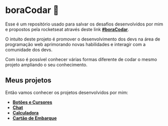 # boraCodar 🚀
Esse é um repositório usado para salvar os desafios desenvolvidos por mim e propostos pela rocketseat através deste link [**#boraCodar**](https://boracodar.dev/#).

O intuito deste projeto é promover o desenvolvimento dos devs na área de programação web aprimorando novas habilidades e interagir com a comunidade dos devs.

Com isso é possível conhecer várias formas diferente de codar o mesmo projeto ampliando o seu conhecimento.

Meus projetos
--------------------------

Então vamos conhecer os projetos desenvolvidos por mim:
* [**Botões e Cursores**](https://github.com/RenilsonMedeiros/boraCodar/tree/master/botoes-e-cursores)
* [**Chat**](https://github.com/RenilsonMedeiros/boraCodar/tree/master/chat)
* [**Calculadora**](https://github.com/RenilsonMedeiros/boraCodar/tree/master/calculadora)
* [**Cartão de Embarque**](https://github.com/RenilsonMedeiros/boraCodar/tree/master/cartao-de-embarque)
